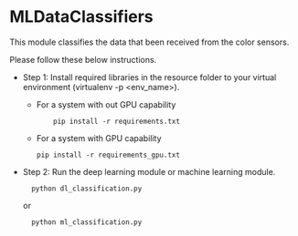 # MLDataClassifiers

This module classifies the data that been received from the color sensors.

Please follow these below instructions.

* Step 1: Install required libraries in the resource folder to your virtual environment (virtualenv -p <python3> <env_name>). 
        
     *  For a system with out GPU capability
     
                pip install -r requirements.txt
                
     *  For a system with GPU capability
     
            pip install -r requirements_gpu.txt
     
     
* Step 2: Run the deep learning module or machine learning module.

        python dl_classification.py
      
     or
     
        python ml_classification.py
       